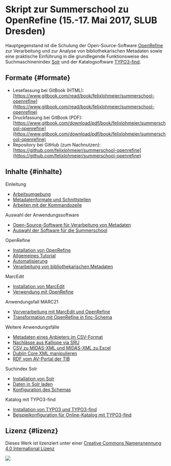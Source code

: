 # Skript zur Summerschool zu OpenRefine \(15.-17. Mai 2017, SLUB Dresden\)

Hauptgegenstand ist die Schulung der Open-Source-Software [OpenRefine](http://www.openrefine.org) zur Verarbeitung und zur Analyse von bibliothekarischen Metadaten sowie eine praktische Einführung in die grundlegende Funktionsweise des Suchmaschinenindex [Solr](http://lucene.apache.org/solr/) und der Katalogsoftware [TYPO3-find](https://github.com/subugoe/typo3-find).

## Formate {#formate}

* Lesefassung bei GitBook \(HTML\): 
  [https://www.gitbook.com/read/book/felixlohmeier/summerschool-openrefine](https://www.gitbook.com/read/book/felixlohmeier/summerschool-openrefine)
* Druckfassung bei GitBook \(PDF\): 
  [https://www.gitbook.com/download/pdf/book/felixlohmeier/summerschool-openrefine](https://www.gitbook.com/download/pdf/book/felixlohmeier/summerschool-openrefine)
* Repository bei GitHub \(zum Nachnutzen\): 
  [https://github.com/felixlohmeier/summerschool-openrefine](https://github.com/felixlohmeier/summerschool-openrefine)

## Inhalte {#inhalte}

Einleitung

* [Arbeitsumgebung](/arbeitsumgebung.md)
* [Metadatenformate und Schnittstellen](/metadatenformate-und-schnittstellen.md)
* [Arbeiten mit der Kommandozeile](/arbeiten-mit-der-kommandozeile.md)

Auswahl der Anwendungssoftware

* [Open-Source-Software für Verarbeitung von Metadaten](/auswahl-der-anwendungssoftware/open-source-software-fur-verarbeitung-von-metadaten.md)
* [Auswahl der Software für die Summerschool](/auswahl-der-anwendungssoftware/auswahl-der-software-fur-die-summerschool.md)

OpenRefine

* [Installation von OpenRefine](/openrefine/installation-von-openrefine.md)
* [Allgemeines Tutorial](/openrefine/allgemeines-tutorial.md)
* [Automatisierung](/openrefine/automatisierung.md)
* [Verarbeitung von bibliothekarischen Metadaten](/openrefine/verarbeitung-von-bibliothekarischen-metadaten.md)

MarcEdit

* [Installation von MarcEdit](/marcedit/installation-von-marcedit.md)
* [Verwendung mit OpenRefine](/marcedit/verwendung-mit-openrefine.md)

Anwendungsfall MARC21

* [Vorverarbeitung mit MarcEdit und OpenRefine](/anwendungsfall-marc21/vorverarbeitung-mit-marcedit-und-openrefine.md)
* [Transformation mit OpenRefine in finc-Schema](/anwendungsfall-marc21/transformation-mit-openrefine-in-finc-schema.md)

Weitere Anwendungsfälle

* [Metadaten eines Anbieters im CSV-Format](/weitere-anwendungsfalle/metadaten-eines-anbieters-im-csv-format.md)
* [Nachlässe aus Kalliope via SRU](/weitere-anwendungsfalle/nachlasse-aus-kalliope-via-sru.md)
* [CSV zu MIDAS-XML und MIDAS-XML zu Excel](/weitere-anwendungsfalle/csv-zu-midas-xml-und-midas-xml-zu-excel.md)
* [Dublin Core XML manipulieren](/weitere-anwendungsfalle/dublin-core-xml-manipulieren.md)
* [RDF vom AV-Portal der TIB](/weitere-anwendungsfalle/rdf-vom-av-portal-der-tib.md)

Suchindex Solr

* [Installation von Solr](/suchindex-solr/installation-von-solr.md)
* [Daten in Solr laden](/suchindex-solr/daten-in-solr-laden.md)
* [Konfiguration des Schemas](/suchindex-solr/konfiguration-des-schemas.md)

Katalog mit TYPO3-find

* [Installation von TYPO3 und TYPO3-find](/katalog-mit-typo3-find/installation-von-typo3-und-typo3-find.md)
* [Beispielkonfiguration für Online-Katalog mit TYPO3-find](/katalog-mit-typo3-find/beispielkonfiguration-fur-online-katalog-mit-typo3-find.md)

## Lizenz {#lizenz}

Dieses Werk ist lizenziert unter einer [Creative Commons Namensnennung 4.0 International Lizenz](http://creativecommons.org/licenses/by/4.0/)

[![](https://i.creativecommons.org/l/by/4.0/88x31.png)](http://creativecommons.org/licenses/by/4.0/)

